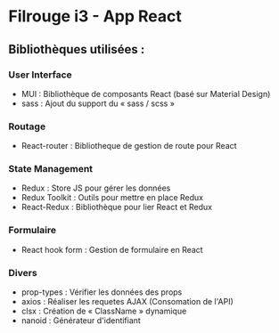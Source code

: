 # Filrouge i3 - App React
## Bibliothèques utilisées :
### User Interface
- MUI : Bibliothèque de composants React (basé sur Material Design)
- sass : Ajout du support du « sass / scss »
### Routage
- React-router : Bibliotheque de gestion de route pour React
### State Management
- Redux : Store JS pour gérer les données
- Redux Toolkit : Outils pour mettre en place Redux
- React-Redux : Bibliothèque pour lier React et Redux
### Formulaire
- React hook form : Gestion de formulaire en React
### Divers
- prop-types : Vérifier les données des props
- axios : Réaliser les requetes AJAX (Consomation de l'API)
- clsx : Création de « ClassName » dynamique
- nanoid : Générateur d'identifiant
